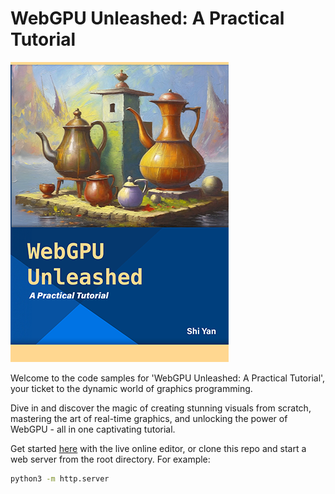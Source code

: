 # WebGPU Unleashed: A Practical Tutorial

![cover](meta.png)

Welcome to the code samples for 'WebGPU Unleashed: A Practical Tutorial', your ticket to the dynamic world of graphics programming.

Dive in and discover the magic of creating stunning visuals from scratch, mastering the art of real-time graphics, and unlocking the power of WebGPU - all in one captivating tutorial.

Get started [here](https://shi-yan.github.io/WebGPUUnleashed/) with the live online editor, or clone this repo and start a web server from the root directory. For example:

```bash
python3 -m http.server
```
